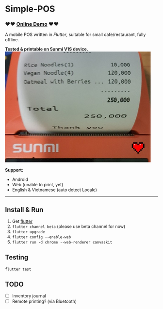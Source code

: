 # Simple-POS
### ❤️❤️ [Online Demo](https://tcd93.github.io/flutter-pos) ❤️❤️

A mobile POS written in _Flutter_, suitable for small cafe/restaurant, fully offline. 

**Tested & printable on **Sunmi V1S** device.**
![sunmi_v1s](.github/resource/print.jpg)

**Support:**
- Android
- Web (unable to print, yet)
- English & Vietnamese (auto detect Locale)

---

## Install & Run

1. Get [flutter](https://flutter.dev/)
2. `flutter channel beta` (please use beta channel for now)
3. `flutter upgrade`
4. `flutter config --enable-web`
2. `flutter run -d chrome --web-renderer canvaskit`

## Testing

`flutter test`

## TODO
- [ ] Inventory journal
- [ ] Remote printing? (via Bluetooth)
